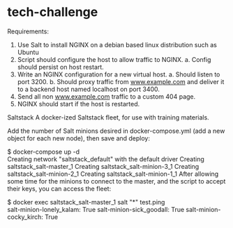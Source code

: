 # tech-challenge

Requirements:
1.	Use Salt to install NGINX on a debian based linux distribution such as Ubuntu
2.	Script should configure the host to allow traffic to NGINX. 
    a.	Config should persist on host restart.
3.	Write an NGINX configuration for a new virtual host. 
    a.	Should listen to port 3200.
    b.	Should proxy traffic from www.example.com and deliver it to a backend host named localhost on port 3400.
4.	Send all non www.example.com traffic to a custom 404 page.
5.	NGINX should start if the host is restarted.



Saltstack
A docker-ized Saltstack fleet, for use with training materials.

Add the number of Salt minions desired in docker-compose.yml (add a new object for each new node), then save and deploy:

$ docker-compose up -d                                                                            
Creating network "saltstack_default" with the default driver
Creating saltstack_salt-master_1
Creating saltstack_salt-minion-3_1
Creating saltstack_salt-minion-2_1
Creating saltstack_salt-minion-1_1
After allowing some time for the minions to connect to the master, and the script to accept their keys, you can access the fleet:

$ docker exec saltstack_salt-master_1 salt "*" test.ping                                          
salt-minion-lonely_kalam:
    True
salt-minion-sick_goodall:
    True
salt-minion-cocky_kirch:
    True
